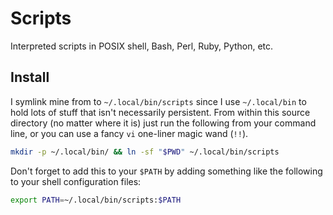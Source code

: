 # Scripts

Interpreted scripts in POSIX shell, Bash, Perl, Ruby, Python, etc.

## Install

I symlink mine from to `~/.local/bin/scripts` since I use `~/.local/bin` to hold lots of stuff that isn't necessarily persistent.  From within this source directory (no matter where it is) just run the following from your command line, or you can use a fancy `vi` one-liner magic wand (`!!`).

```sh
mkdir -p ~/.local/bin/ && ln -sf "$PWD" ~/.local/bin/scripts
```

Don't forget to add this to your `$PATH` by adding something like the following to your shell configuration files:

```sh
export PATH=~/.local/bin/scripts:$PATH
```
